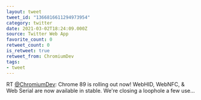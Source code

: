 ```yaml
---
layout: tweet
tweet_id: "1366816611294973954"
category: twitter
date: 2021-03-02T18:24:09.000Z
source: Twitter Web App
favorite_count: 0
retweet_count: 0
is_retweet: true
retweet_from: ChromiumDev
tags:
- tweet
---
```


RT [@ChromiumDev](https://twitter.com/@ChromiumDev): Chrome 89 is rolling out now! WebHID, WebNFC, &amp; Web Serial are now available in stable. We're closing a loophole a few use…
